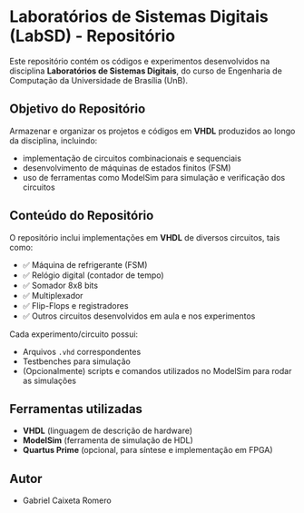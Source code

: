 # Laboratórios de Sistemas Digitais (LabSD) - Repositório

Este repositório contém os códigos e experimentos desenvolvidos na disciplina **Laboratórios de Sistemas Digitais**, do curso de Engenharia de Computação da Universidade de Brasília (UnB).

## Objetivo do Repositório

Armazenar e organizar os projetos e códigos em **VHDL** produzidos ao longo da disciplina, incluindo:

- implementação de circuitos combinacionais e sequenciais
- desenvolvimento de máquinas de estados finitos (FSM)
- uso de ferramentas como ModelSim para simulação e verificação dos circuitos

## Conteúdo do Repositório

O repositório inclui implementações em **VHDL** de diversos circuitos, tais como:

- ✅ Máquina de refrigerante (FSM)
- ✅ Relógio digital (contador de tempo)
- ✅ Somador 8x8 bits
- ✅ Multiplexador
- ✅ Flip-Flops e registradores
- ✅ Outros circuitos desenvolvidos em aula e nos experimentos

Cada experimento/circuito possui:

- Arquivos `.vhd` correspondentes
- Testbenches para simulação
- (Opcionalmente) scripts e comandos utilizados no ModelSim para rodar as simulações

## Ferramentas utilizadas

- **VHDL** (linguagem de descrição de hardware)
- **ModelSim** (ferramenta de simulação de HDL)
- **Quartus Prime** (opcional, para síntese e implementação em FPGA)

## Autor
- Gabriel Caixeta Romero